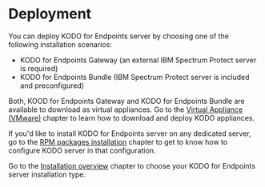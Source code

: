 # Deployment

You can deploy KODO for Endpoints server by choosing one of the following installation scenarios:

* KODO for Endpoints Gateway \(an external IBM Spectrum Protect server is required\)
* KODO for Endpoints Bundle \(IBM Spectrum Protect server is included and preconfigured\)

Both, KOOD for Endpoints Gateway and KODO for Endpoints Bundle are available to download as virtual appliances. Go to the [Virtual Appliance \(VMware\)](ova-deployment/) chapter to learn how to download and deploy KODO appliances.

If you'd like to install KODO for Endpoints server on any dedicated server, go to the [RPM packages installation](installation-with-rpm-packages/) chapter to get to know how to configure KODO server in that configuration.

Go to the [Installation overview](installation-overview.md) chapter to choose your KODO for Endpoints server installation type.




